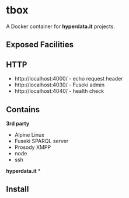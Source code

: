 # tbox

A Docker container for **hyperdata.it** projects.

## Exposed Facilities

## HTTP
* http://localhost:4000/ - echo request header
* http://localhost:4030/ - Fuseki admin
* http://localhost:4040/ - health check

## Contains

**3rd party**
* Alpine Linux
* Fuseki SPARQL server
* Prosody XMPP
* node
* ssh

**hyperdata.it**
*

## Install
